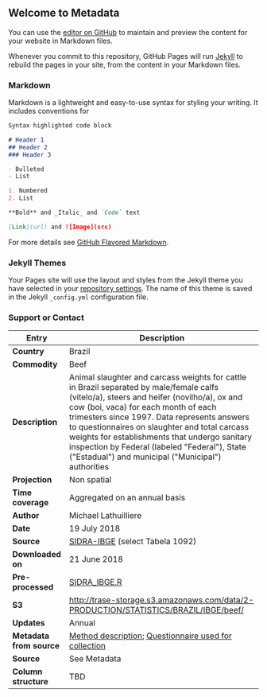## Welcome to Metadata

You can use the [editor on GitHub](https://github.com/mlathuilliere/mlathuilliere.github.io/edit/master/README.md) to maintain and preview the content for your website in Markdown files.

Whenever you commit to this repository, GitHub Pages will run [Jekyll](https://jekyllrb.com/) to rebuild the pages in your site, from the content in your Markdown files.

### Markdown

Markdown is a lightweight and easy-to-use syntax for styling your writing. It includes conventions for

```markdown
Syntax highlighted code block

# Header 1
## Header 2
### Header 3

- Bulleted
- List

1. Numbered
2. List

**Bold** and _Italic_ and `Code` text

[Link](url) and ![Image](src)
```

For more details see [GitHub Flavored Markdown](https://guides.github.com/features/mastering-markdown/).

### Jekyll Themes

Your Pages site will use the layout and styles from the Jekyll theme you have selected in your [repository settings](https://github.com/mlathuilliere/mlathuilliere.github.io/settings). The name of this theme is saved in the Jekyll `_config.yml` configuration file.

### Support or Contact

| Entry | Description |
|---|--- |
|**Country**| Brazil |
|**Commodity**| Beef |
|**Description**| Animal slaughter and carcass weights for cattle in Brazil separated by male/female calfs (vitelo/a), steers and heifer (novilho/a), ox and cow (boi, vaca) for each month of each trimesters since 1997. Data represents answers to questionnaires on slaughter and total carcass weights for establishments that undergo sanitary inspection by Federal (labeled "Federal"), State ("Estadual") and municipal ("Municipal") authorities |
|**Projection**| Non spatial |
|**Time coverage**| Aggregated on an annual basis |
|**Author**| Michael Lathuilliere |
|**Date**| 19 July 2018 |
|**Source**| [SIDRA-IBGE](https://sidra.ibge.gov.br) (select Tabela 1092) |
|**Downloaded on**| 21 June 2018 |
|**Pre-processed**| [SIDRA_IBGE.R](https://github.com/sei-international/TRASE/blob/laura-s3inventory/process/s3inventory/process_production/IBGE/SIDRA_IBGE.R) |
|**S3**|  http://trase-storage.s3.amazonaws.com/data/2-PRODUCTION/STATISTICS/BRAZIL/IBGE/beef/ |
|**Updates**| Annual |
|**Metadata from source**| [Method description](https://metadados.ibge.gov.br/consulta/estatisticos/operacoes-estatisticas/AX/2017/0/4); [Questionnaire used for collection](https://biblioteca.ibge.gov.br/visualizacao/instrumentos_de_coleta/doc3148.pdf)|
|**Source**| See Metadata |
|**Column structure**| TBD |
